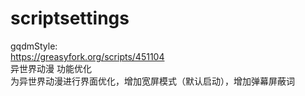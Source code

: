# scriptsettings

gqdmStyle:<br/>
https://greasyfork.org/scripts/451104<br/>
异世界动漫 功能优化<br/>
为异世界动漫进行界面优化，增加宽屏模式（默认启动），增加弹幕屏蔽词<br/>
